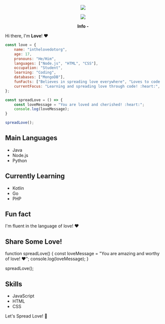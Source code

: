 <p align="center">
    <img src="YOUR_IMAGE_URL" />
</p>

<p align="center">
   <a href="YOUR_DISCORD_PROFILE_LINK">
      <img src="https://lanyard.cnrad.dev/api/YOUR_DISCORD_USER_ID?theme=dark&animated=true" />
   </a>
</p>

<p align="center"><b>Info -</b></p>

Hi there, I'm **Love**! ❤️
```javascript
const love = {
    name: "inthelovedotorg",
    age: 17,
    pronouns: "He/Him",
    languages: ["Node.js", "HTML", "CSS"],
    occupation: "Student",
    learning: "Coding",
    databases: ["MongoDB"],
    funFacts: ["Believes in spreading love everywhere", "Loves to code with a heart"],
    currentFocus: "Learning and spreading love through code! :heart:",
};

const spreadLove = () => {
    const loveMessage = "You are loved and cherished! :heart:";
    console.log(loveMessage);
}

spreadLove();
```
## Main Languages
- Java
- Node.js
- Python

## Currently Learning
- Kotlin
- Go
- PHP

## Fun fact
I'm fluent in the language of love! :heart:

## Share Some Love!
function spreadLove() {
    const loveMessage = "You are amazing and worthy of love! ❤️";
    console.log(loveMessage);
}

spreadLove();

## Skills
- JavaScript
- HTML 
- CSS 


Let's Spread Love! 💓
